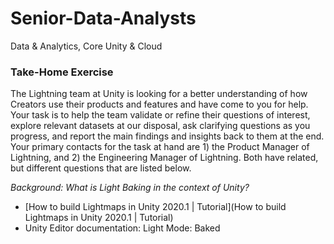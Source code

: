 # Senior-Data-Analysts
Data & Analytics, Core Unity & Cloud

### Take-Home Exercise

The Lightning team at Unity is looking for a better understanding of how Creators use their products and features and have come to you for help. Your task is to help the team validate or refine their questions of interest, explore relevant datasets at our disposal, ask clarifying questions as you progress, and report the main findings and insights back to them at the end. Your primary contacts for the task at hand are 1) the Product Manager of Lightning, and 2) the Engineering Manager of Lightning. Both have related, but different questions that are listed below.

_Background:_
_What is Light Baking in the context of Unity?_

- [How to build Lightmaps in Unity 2020.1 | Tutorial](How to build Lightmaps in Unity 2020.1 | Tutorial)
- Unity Editor documentation: Light Mode: Baked
